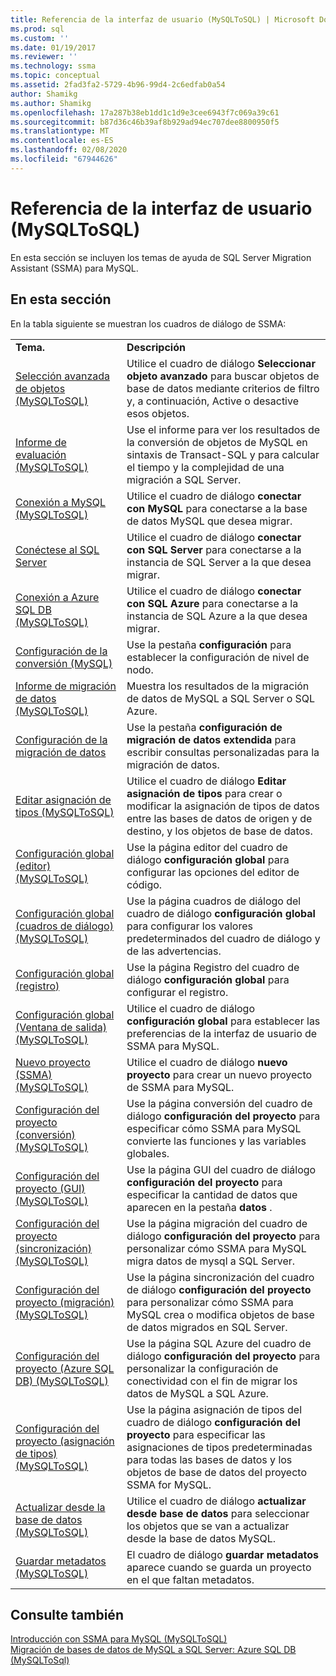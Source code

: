 ```yaml
---
title: Referencia de la interfaz de usuario (MySQLToSQL) | Microsoft Docs
ms.prod: sql
ms.custom: ''
ms.date: 01/19/2017
ms.reviewer: ''
ms.technology: ssma
ms.topic: conceptual
ms.assetid: 2fad3fa2-5729-4b96-99d4-2c6edfab0a54
author: Shamikg
ms.author: Shamikg
ms.openlocfilehash: 17a287b38eb1dd1c1d9e3cee6943f7c069a39c61
ms.sourcegitcommit: b87d36c46b39af8b929ad94ec707dee8800950f5
ms.translationtype: MT
ms.contentlocale: es-ES
ms.lasthandoff: 02/08/2020
ms.locfileid: "67944626"
---
```

# <a name="user-interface-reference-mysqltosql"></a>Referencia de la interfaz de usuario (MySQLToSQL)
En esta sección se incluyen los temas de ayuda de SQL Server Migration Assistant (SSMA) para MySQL.  
  
## <a name="in-this-section"></a>En esta sección  
En la tabla siguiente se muestran los cuadros de diálogo de SSMA:  
  
|||  
|-|-|  
|**Tema.**|**Descripción**|  
|[Selección avanzada de objetos &#40;MySQLToSQL&#41;](../../ssma/mysql/advanced-object-selection-mysqltosql.md)|Utilice el cuadro de diálogo **Seleccionar objeto avanzado** para buscar objetos de base de datos mediante criterios de filtro y, a continuación, Active o desactive esos objetos.|  
|[Informe de evaluación &#40;MySQLToSQL&#41;](../../ssma/mysql/assessment-report-mysqltosql.md)|Use el informe para ver los resultados de la conversión de objetos de MySQL en sintaxis de Transact-SQL y para calcular el tiempo y la complejidad de una migración a SQL Server.|  
|[Conexión a MySQL &#40;MySQLToSQL&#41;](../../ssma/mysql/connect-to-mysql-mysqltosql.md)|Utilice el cuadro de diálogo **conectar con MySQL** para conectarse a la base de datos MySQL que desea migrar.|  
|[Conéctese al SQL Server](https://msdn.microsoft.com/d73abd3a-80df-4293-b973-1723069db049)|Utilice el cuadro de diálogo **conectar con SQL Server** para conectarse a la instancia de SQL Server a la que desea migrar.|  
|[Conexión a Azure SQL DB &#40;MySQLToSQL&#41;](../../ssma/mysql/connect-to-azure-sql-db-mysqltosql.md)|Utilice el cuadro de diálogo **conectar con SQL Azure** para conectarse a la instancia de SQL Azure a la que desea migrar.|  
|[Configuración de la conversión (MySQL)](https://msdn.microsoft.com/f551cf6e-1575-4206-9cca-975b5b43a6b8)|Use la pestaña **configuración** para establecer la configuración de nivel de nodo.|  
|[Informe de migración de datos &#40;MySQLToSQL&#41;](../../ssma/mysql/data-migration-report-mysqltosql.md)|Muestra los resultados de la migración de datos de MySQL a SQL Server o SQL Azure.|  
|[Configuración de la migración de datos](data-migration-settings-mysqltosql.md)|Use la pestaña **configuración de migración de datos extendida** para escribir consultas personalizadas para la migración de datos.|  
|[Editar asignación de tipos &#40;MySQLToSQL&#41;](../../ssma/mysql/edit-type-mapping-mysqltosql.md)|Utilice el cuadro de diálogo **Editar asignación de tipos** para crear o modificar la asignación de tipos de datos entre las bases de datos de origen y de destino, y los objetos de base de datos.|  
|[Configuración global &#40;editor&#41; &#40;MySQLToSQL&#41;](../../ssma/mysql/global-settings-editor-mysqltosql.md)|Use la página editor del cuadro de diálogo **configuración global** para configurar las opciones del editor de código.|  
|[Configuración global &#40;cuadros de diálogo&#41; &#40;MySQLToSQL&#41;](../../ssma/mysql/global-settings-dialogs-mysqltosql.md)|Use la página cuadros de diálogo del cuadro de diálogo **configuración global** para configurar los valores predeterminados del cuadro de diálogo y de las advertencias.|  
|[Configuración global (registro)](https://msdn.microsoft.com/0d033492-5ec3-473a-8de1-821894ec9518)|Use la página Registro del cuadro de diálogo **configuración global** para configurar el registro.|  
|[Configuración global &#40;Ventana de salida&#41; &#40;MySQLToSQL&#41;](../../ssma/mysql/global-settings-output-window-mysqltosql.md)|Utilice el cuadro de diálogo **configuración global** para establecer las preferencias de la interfaz de usuario de SSMA para MySQL.|  
|[Nuevo proyecto &#40;SSMA&#41; &#40;MySQLToSQL&#41;](../../ssma/mysql/new-project-ssma-mysqltosql.md)|Utilice el cuadro de diálogo **nuevo proyecto** para crear un nuevo proyecto de SSMA para MySQL.|  
|[Configuración del proyecto &#40;conversión&#41; &#40;MySQLToSQL&#41;](../../ssma/mysql/project-settings-conversion-mysqltosql.md)|Use la página conversión del cuadro de diálogo **configuración del proyecto** para especificar cómo SSMA para MySQL convierte las funciones y las variables globales.|  
|[Configuración del proyecto &#40;GUI&#41;  &#40;MySQLToSQL&#41;](../../ssma/mysql/project-settings-gui-mysqltosql.md)|Use la página GUI del cuadro de diálogo **configuración del proyecto** para especificar la cantidad de datos que aparecen en la pestaña **datos** .|  
|[Configuración del proyecto &#40;sincronización&#41; &#40;MySQLToSQL&#41;](../../ssma/mysql/project-settings-synchronization-mysqltosql.md)|Use la página migración del cuadro de diálogo **configuración del proyecto** para personalizar cómo SSMA para MySQL migra datos de mysql a SQL Server.|  
|[Configuración del proyecto &#40;migración&#41; &#40;MySQLToSQL&#41;](../../ssma/mysql/project-settings-migration-mysqltosql.md)|Use la página sincronización del cuadro de diálogo **configuración del proyecto** para personalizar cómo SSMA para MySQL crea o modifica objetos de base de datos migrados en SQL Server.|  
|[Configuración del proyecto &#40;Azure SQL DB&#41; &#40;MySQLToSQL&#41;](../../ssma/mysql/project-settings-azure-sql-db-mysqltosql.md)|Use la página SQL Azure del cuadro de diálogo **configuración del proyecto** para personalizar la configuración de conectividad con el fin de migrar los datos de MySQL a SQL Azure.|  
|[Configuración del proyecto &#40;asignación de tipos&#41; &#40;MySQLToSQL&#41;](../../ssma/mysql/project-settings-type-mapping-mysqltosql.md)|Use la página asignación de tipos del cuadro de diálogo **configuración del proyecto** para especificar las asignaciones de tipos predeterminadas para todas las bases de datos y los objetos de base de datos del proyecto SSMA for MySQL.|  
|[Actualizar desde la base de datos &#40;MySQLToSQL&#41;](../../ssma/mysql/refresh-from-database-mysqltosql.md)|Utilice el cuadro de diálogo **actualizar desde base de datos** para seleccionar los objetos que se van a actualizar desde la base de datos MySQL.|  
|[Guardar metadatos &#40;MySQLToSQL&#41;](../../ssma/mysql/save-metadata-mysqltosql.md)|El cuadro de diálogo **guardar metadatos** aparece cuando se guarda un proyecto en el que faltan metadatos.|  
  
## <a name="see-also"></a>Consulte también  
[Introducción con SSMA para MySQL &#40;MySQLToSQL&#41;](../../ssma/mysql/getting-started-with-ssma-for-mysql-mysqltosql.md)  
[Migración de bases de datos de MySQL a SQL Server: Azure SQL DB &#40;MySQLToSql&#41;](../../ssma/mysql/migrating-mysql-databases-to-sql-server-azure-sql-db-mysqltosql.md)  
  
